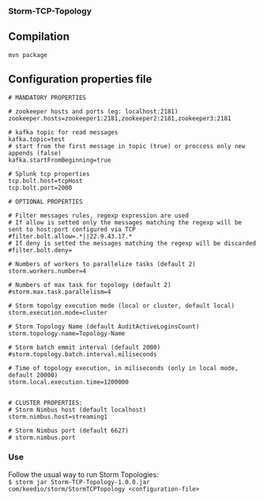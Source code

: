 ### Storm-TCP-Topology

## Compilation
``` mvn package ```

## Configuration properties file
```properties
# MANDATORY PROPERTIES

# zookeeper hosts and ports (eg: localhost:2181)
zookeeper.hosts=zookeeper1:2181,zookeeper2:2181,zookeeper3:2181

# kafka topic for read messages
kafka.topic=test
# start from the first message in topic (true) or proccess only new appends (false)
kafka.startFromBeginning=true

# Splunk tcp properties
tcp.bolt.host=tcpHost
tcp.bolt.port=2000

# OPTIONAL PROPERTIES

# Filter messages rules, regexp expression are used
# If allow is setted only the messages matching the regexp will be sent to host:port configured via TCP
#filter.bolt.allow=.*||22.9.43.17.*
# If deny is setted the messages matching the regexp will be discarded
#filter.bolt.deny=

# Numbers of workers to parallelize tasks (default 2)
storm.workers.number=4

# Numbers of max task for topology (default 2)
#storm.max.task.parallelism=4

# Storm topolgy execution mode (local or cluster, default local)
storm.execution.mode=cluster

# Storm Topology Name (default AuditActiveLoginsCount)
storm.topology.name=Topology-Name

# Storm batch emmit interval (default 2000)
#storm.topology.batch.interval.miliseconds

# Time of topology execution, in miliseconds (only in local mode, default 20000)
storm.local.execution.time=1200000


# CLUSTER PROPERTIES:
# Storm Nimbus host (default localhost)
storm.nimbus.host=streaming1

# Storm Nimbus port (default 6627)
# storm.nimbus.port
```

### Use
Follow the usual way to run Storm Topologies:  
```$ storm jar Storm-TCP-Topology-1.0.0.jar com/keedio/storm/StormTCPTopology <configuration-file>```
